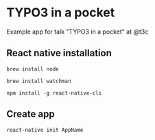 # TYPO3 in a pocket

Example app for talk "TYPO3 in a pocket" at @t3c

## React native installation 

```
brew install node
```

```
brew install watchman
```

```
npm install -g react-native-cli
```

## Create app

```
react-native init AppName
